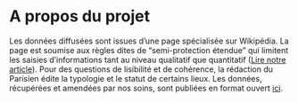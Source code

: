 # A propos du projet

Les données diffusées sont issues d’une page spécialisée sur Wikipédia. La page est soumise aux règles dites de “semi-protection étendue” qui limitent les saisies d’informations tant au niveau qualitatif que quantitatif ([Lire notre article](https://www.leparisien.fr/)). Pour des questions de lisibilité et de cohérence, la rédaction du Parisien édite la typologie et le statut de certains lieux. Les données, récupérées et amendées par nos soins, sont publiées en format ouvert [ici](https://github.com/DataInnovationLeParisien/War_in_Ukraine_wikipedia/data).


